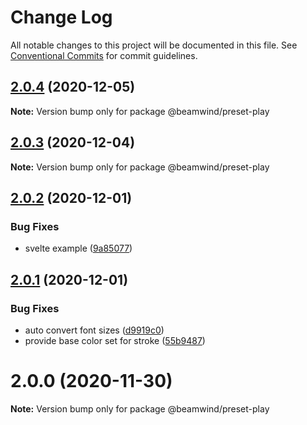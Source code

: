 # Change Log

All notable changes to this project will be documented in this file.
See [Conventional Commits](https://conventionalcommits.org) for commit guidelines.

## [2.0.4](https://github.com/kenoxa/beamwind/compare/@beamwind/preset-play@2.0.3...@beamwind/preset-play@2.0.4) (2020-12-05)

**Note:** Version bump only for package @beamwind/preset-play

## [2.0.3](https://github.com/kenoxa/beamwind/compare/@beamwind/preset-play@2.0.2...@beamwind/preset-play@2.0.3) (2020-12-04)

**Note:** Version bump only for package @beamwind/preset-play

## [2.0.2](https://github.com/kenoxa/beamwind/compare/@beamwind/preset-play@2.0.1...@beamwind/preset-play@2.0.2) (2020-12-01)

### Bug Fixes

- svelte example ([9a85077](https://github.com/kenoxa/beamwind/commit/9a85077e1a4e1674a18b5668cd9b022fa64a6b4c))

## [2.0.1](https://github.com/kenoxa/beamwind/compare/@beamwind/preset-play@2.0.0...@beamwind/preset-play@2.0.1) (2020-12-01)

### Bug Fixes

- auto convert font sizes ([d9919c0](https://github.com/kenoxa/beamwind/commit/d9919c04173a4c670bdef261aef411a6fffcb243))
- provide base color set for stroke ([55b9487](https://github.com/kenoxa/beamwind/commit/55b9487ee97842117b522d30f37e74d6c7088b54))

# 2.0.0 (2020-11-30)

**Note:** Version bump only for package @beamwind/preset-play
